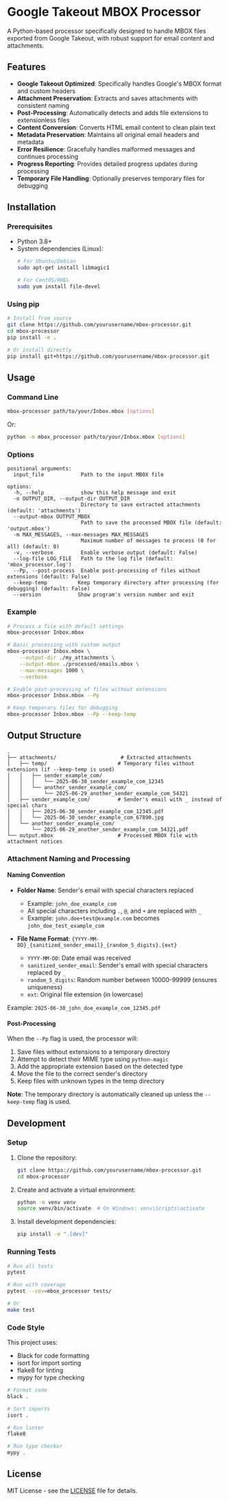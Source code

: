 # Google Takeout MBOX Processor

A Python-based processor specifically designed to handle MBOX files exported from Google Takeout, with robust support for email content and attachments.

## Features

- **Google Takeout Optimized**: Specifically handles Google's MBOX format and custom headers
- **Attachment Preservation**: Extracts and saves attachments with consistent naming
- **Post-Processing**: Automatically detects and adds file extensions to extensionless files
- **Content Conversion**: Converts HTML email content to clean plain text
- **Metadata Preservation**: Maintains all original email headers and metadata
- **Error Resilience**: Gracefully handles malformed messages and continues processing
- **Progress Reporting**: Provides detailed progress updates during processing
- **Temporary File Handling**: Optionally preserves temporary files for debugging

## Installation

### Prerequisites

- Python 3.8+
- System dependencies (Linux):
  ```bash
  # For Ubuntu/Debian
  sudo apt-get install libmagic1
  
  # For CentOS/RHEL
  sudo yum install file-devel
  ```

### Using pip

```bash
# Install from source
git clone https://github.com/yourusername/mbox-processor.git
cd mbox-processor
pip install -e .

# Or install directly
pip install git+https://github.com/yourusername/mbox-processor.git
```

## Usage

### Command Line

```bash
mbox-processor path/to/your/Inbox.mbox [options]
```

Or:

```bash
python -m mbox_processor path/to/your/Inbox.mbox [options]
```

### Options

```
positional arguments:
  input_file            Path to the input MBOX file

options:
  -h, --help            show this help message and exit
  -o OUTPUT_DIR, --output-dir OUTPUT_DIR
                        Directory to save extracted attachments (default: 'attachments')
  --output-mbox OUTPUT_MBOX
                        Path to save the processed MBOX file (default: 'output.mbox')
  -m MAX_MESSAGES, --max-messages MAX_MESSAGES
                        Maximum number of messages to process (0 for all) (default: 0)
  -v, --verbose         Enable verbose output (default: False)
  --log-file LOG_FILE   Path to the log file (default: 'mbox_processor.log')
  --Pp, --post-process  Enable post-processing of files without extensions (default: False)
  --keep-temp          Keep temporary directory after processing (for debugging) (default: False)
  --version            Show program's version number and exit
```

### Example

```bash
# Process a file with default settings
mbox-processor Inbox.mbox

# Basic processing with custom output
mbox-processor Inbox.mbox \
    --output-dir ./my_attachments \
    --output-mbox ./processed/emails.mbox \
    --max-messages 1000 \
    --verbose

# Enable post-processing of files without extensions
mbox-processor Inbox.mbox --Pp

# Keep temporary files for debugging
mbox-processor Inbox.mbox --Pp --keep-temp
```

## Output Structure

```
.
├── attachments/                     # Extracted attachments
│   ├── temp/                       # Temporary files without extensions (if --keep-temp is used)
│   │   ├── sender_example_com/
│   │   │   └── 2025-06-30_sender_example_com_12345
│   │   └── another_sender_example_com/
│   │       └── 2025-06-29_another_sender_example_com_54321
│   ├── sender_example_com/         # Sender's email with _ instead of special chars
│   │   ├── 2025-06-30_sender_example_com_12345.pdf
│   │   └── 2025-06-30_sender_example_com_67890.jpg
│   └── another_sender_example_com/
│       └── 2025-06-29_another_sender_example_com_54321.pdf
└── output.mbox                     # Processed MBOX file with attachment notices
```

### Attachment Naming and Processing

#### Naming Convention

- **Folder Name**: Sender's email with special characters replaced
  - Example: `john_doe_example_com`
  - All special characters including `.`, `@`, and `+` are replaced with `_`
  - Example: `john.doe+test@example.com` becomes `john_doe_test_example_com`

- **File Name Format**: `{YYYY-MM-DD}_{sanitized_sender_email}_{random_5_digits}.{ext}`
  - `YYYY-MM-DD`: Date email was received
  - `sanitized_sender_email`: Sender's email with special characters replaced by `_`
  - `random_5_digits`: Random number between 10000-99999 (ensures uniqueness)
  - `ext`: Original file extension (in lowercase)

Example: `2025-06-30_john_doe_example_com_12345.pdf`

#### Post-Processing

When the `--Pp` flag is used, the processor will:

1. Save files without extensions to a temporary directory
2. Attempt to detect their MIME type using `python-magic`
3. Add the appropriate extension based on the detected type
4. Move the file to the correct sender's directory
5. Keep files with unknown types in the temp directory

**Note**: The temporary directory is automatically cleaned up unless the `--keep-temp` flag is used.

## Development

### Setup

1. Clone the repository:
   ```bash
   git clone https://github.com/yourusername/mbox-processor.git
   cd mbox-processor
   ```

2. Create and activate a virtual environment:
   ```bash
   python -m venv venv
   source venv/bin/activate  # On Windows: venv\Scripts\activate
   ```

3. Install development dependencies:
   ```bash
   pip install -e ".[dev]"
   ```

### Running Tests

```bash
# Run all tests
pytest

# Run with coverage
pytest --cov=mbox_processor tests/

# Or
make test
```

### Code Style

This project uses:
- Black for code formatting
- isort for import sorting
- flake8 for linting
- mypy for type checking

```bash
# Format code
black .

# Sort imports
isort .

# Run linter
flake8

# Run type checker
mypy .
```

## License

MIT License - see the [LICENSE](LICENSE) file for details.
